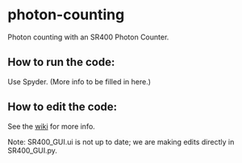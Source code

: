 # photon-counting
Photon counting with an SR400 Photon Counter.

## How to run the code:
Use Spyder.
(More info to be filled in here.)

## How to edit the code:
See the [wiki](https://github.com/horowitz-lab/photon-counting/wiki) for more info.

Note:  	SR400_GUI.ui is not up to date; we are making edits directly in	SR400_GUI.py.
